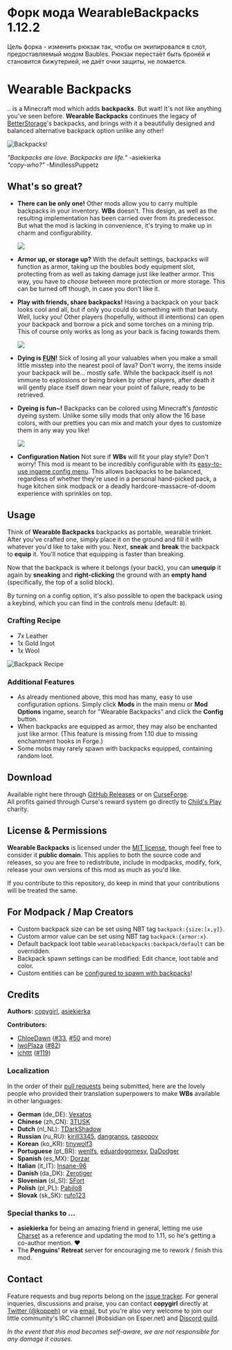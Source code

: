 # Форк мода WearableBackpacks 1.12.2

Цель форка - изменить рюкзак так, чтобы он экипировался в слот, предоставляемый модом Baubles.
Рюкзак перестаёт быть бронёй и становится бижутерией, не даёт очки защиты, не ломается.

# Wearable Backpacks

.. is a Minecraft mod which adds **backpacks**. But wait! It's not like anything you've
seen before. **Wearable Backpacks** continues the legacy of [BetterStorage][BS]'s
backpacks, and brings with it a beautifully designed and balanced alternative backpack
option unlike any other!

![Backpacks!](docs/header.png)

*"Backpacks are love. Backpacks are life."* -asiekierka  
*"copy-who?"* -MindlessPuppetz

## What's so great?

- **There can be only one!**
  Other mods allow you to carry multiple backpacks in your inventory. **WBs** doesn't.
  This design, as well as the resulting implementation has been carried over from its
  predecessor. But what the mod is lacking in convenience, it's trying to make up in
  charm and configurability.

  ![](docs/picture_1.png)

- **Armor up, or storage up?**
  With the default settings, backpacks will function as armor, taking up the boubles body
  equipment slot, protecting from as well as taking damage just like leather armor. This
  way, you have to *choose* between more protection or more storage. This can be turned
  off though, in case you don't like it.

- **Play with friends, share backpacks!**
  Having a backpack on your back looks cool and all, but if only you could do something
  with that beauty. Well, lucky you! Other players (hopefully, without ill intentions)
  can open your backpack and borrow a pick and some torches on a mining trip. This of
  course only works as long as your back is facing towards them.

  ![](docs/picture_2.png)

- **Dying is [FUN][FUN]!**
  Sick of losing all your valuables when you make a small little misstep into the nearest
  pool of lava? Don't worry, the items inside your backpack will be... mostly safe. While
  the backpack itself is not immune to explosions or being broken by other players, after
  death it will gently place itself down near your point of failure, ready to be
  retrieved.

- **Dyeing is fun~!**
  Backpacks can be colored using Minecraft's *fantastic* dyeing system. Unlike some silly
  mods that only allow the 16 base colors, with our pretties you can mix and match your
  dyes to customize them in any way you like!

  ![](docs/picture_3.png)

- **Configuration Nation**
  Not sure if **WBs** will fit your play style? Don't worry! This mod is meant to be
  incredibly configurable with its [easy-to-use ingame config menu][CONF]. This allows
  backpacks to be balanced, regardless of whether they're used in a personal hand-picked
  pack, a huge kitchen sink modpack or a deadly hardcore-massacre-of-doom experience with
  sprinkles on top.

## Usage

Think of **Wearable Backpacks** backpacks as portable, wearable trinket. After you've
crafted one, simply place it on the ground and fill it with whatever you'd like to take
with you. Next, **sneak** and **break** the backpack to **equip** it. You'll notice that
equipping is faster than breaking.

Now that the backpack is where it belongs (your back), you can **unequip** it again by
**sneaking** and **right-clicking** the ground with an **empty hand** (specifically, the
top of a solid block).

By turning on a config option, it's also possible to open the backpack using a keybind,
which you can find in the controls menu (default: `B`).

### Crafting Recipe

- 7x Leather
- 1x Gold Ingot
- 1x Wool

![Backpack Recipe](docs/recipe_backpack.png)

### Additional Features

- As already mentioned above, this mod has many, easy to use configuration options.
  Simply click **Mods** in the main menu or **Mod Options** ingame, search for
  "Wearable Backpacks" and click the **Config** button.
- When backpacks are equipped as armor, they may also be enchanted just like armor.
  (This feature is missing from 1.10 due to missing enchantment hooks in Forge.)
- Some mobs may rarely spawn with backpacks equipped, containing random loot.

## Download

Available right here through [GitHub Releases][DL] or on [CurseForge][CF].  
All profits gained through Curse's reward system go directly to [Child's Play][CPC] charity.

## License & Permissions

**Wearable Backpacks** is licensed under the [MIT license](LICENSE), though feel free to
consider it **public domain**. This applies to both the source code and releases, so you
are free to redistribute, include in modpacks, modify, fork, release your own versions
of this mod as much as you'd like.

If you contribute to this repository, do keep in mind that your contributions will be
treated the same.

## For Modpack / Map Creators

- Custom backpack size can be set using NBT tag `backpack:{size:[x,y]}`.
- Custom armor value can be set using NBT tag `backpack:{armor:x}`.
- Default backpack loot table `wearablebackpacks:backpack/default` can be overridden.
- Backpack spawn settings can be modified: Edit chance, loot table and color.
- Custom entities can be [configured to spawn with backpacks](https://twitter.com/koppeh/status/932956969425653761)!

## Credits

**Authors:** [copygirl](https://github.com/copygirl),
             [asiekierka](https://github.com/asiekierka)

**Contributors:**
- [ChloeDawn](https://github.com/ChloeDawn)
  ([#33](https://github.com/copygirl/WearableBackpacks/pull/33),
   [#50](https://github.com/copygirl/WearableBackpacks/pull/50) and more)
- [IwoPlaza](https://github.com/iwoplaza)
  ([#82](https://github.com/copygirl/WearableBackpacks/pull/82))
- [ichttt](https://github.com/ichttt)
  ([#119](https://github.com/copygirl/WearableBackpacks/pull/119))

### Localization

In the order of their [pull requests][PR] being submitted, here are the lovely people who
provided their translation superpowers to make **WBs** available in other languages:

- **German** (de_DE): [Vexatos](https://github.com/Vexatos)
- **Chinese** (zh_CN): [3TUSK](https://github.com/3TUSK)
- **Dutch** (nl_NL): [TDarkShadow](https://github.com/TDarkShadow)
- **Russian** (ru_RU): [kirill3345](https://github.com/kirill3345),
                       [dangranos](https://github.com/dangranos),
                       [raspopov](https://github.com/raspopov)
- **Korean** (ko_KR): [tinywolf3](https://github.com/tinywolf3)
- **Portuguese** (pt_BR): [wenlfs](https://github.com/wenlfs),
                          [eduardogomesv](https://github.com/eduardogomesv),
                          [DaDodger](https://github.com/DaDodger)
- **Spanish** (es_MX): [Dorzar](https://github.com/Dorzar)
- **Italian** (it_IT): [Insane-96](https://github.com/Insane-96)
- **Danish** (da_DK): [Zerotiger](https://github.com/Zerotiger)
- **Slovenian** (sl_SI): [SFort](https://github.com/SFort)
- **Polish** (pl_PL): [Pabilo8](https://github.com/Pabilo8)
- **Slovak** (sk_SK): [rufo123](https://github.com/rufo123)

### Special thanks to ...

- **asiekierka** for being an amazing friend in general, letting me use [Charset][CS]
  as a reference and updating the mod to 1.11, so he's getting a co-author mention. ❤
- The **Penguins' Retreat** server for encouraging me to rework / finish this mod.

## Contact

Feature requests and bug reports belong on the [issue tracker][IT]. For general
inqueries, discussions and praise, you can contact **copygirl** directly at
[Twitter (@koppeh)][TWIT] or via [email][MAIL], but you're also very welcome to join our
little community's IRC channel (#obsidian on Esper.net) and [Discord guild][DISC].

*In the event that this mod becomes self-aware, we are not responsible for any damage it causes.*


[IT]: https://github.com/copygirl/WearableBackpacks/issues?q=is%3Aissue
[PR]: https://github.com/copygirl/WearableBackpacks/pulls?q=is%3Apr
[DL]: https://github.com/copygirl/WearableBackpacks/releases
[CF]: https://minecraft.curseforge.com/projects/wearable-backpacks

[CONF]: https://twitter.com/koppeh/status/832019096803885057

[BS]: https://github.com/copygirl/BetterStorage
[CS]: http://charset.asie.pl/

[TWIT]: https://twitter.com/koppeh
[MAIL]: mailto:copygirl@mcft.net
[DISC]: https://discord.gg/0bNJM8qj0Jiv6BlK

[CPC]: http://childsplaycharity.org/
[FUN]: http://dwarffortresswiki.org/index.php/DF2014:Fun
